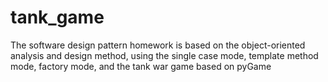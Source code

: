 # tank_game
The software design pattern homework is based on the object-oriented analysis and design method, using the single case mode, template method mode, factory mode, and the tank war game based on pyGame
